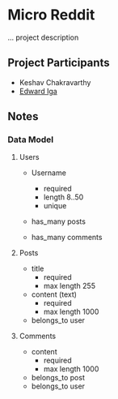 # Micro Reddit

... project description

## Project Participants

- Keshav Chakravarthy
- [Edward Iga](github.com/igakigongo)

## Notes

### Data Model

1. Users

    - Username 
        - required
        - length 8..50 
        - unique

    - has_many posts
    - has_many comments

2. Posts

    - title
        - required
        - max length 255
    - content (text)
        - required
        - max length 1000
    - belongs_to user

3. Comments
    - content
        - required
        - max length 1000
    - belongs_to post
    - belongs_to user